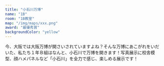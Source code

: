 ```yaml
---
title: "小石川万博"
name: "1B"
room: "1B教室"
map: "/img/maps/xxx.png"
award: "最優秀賞"
backgroundColor: "yellow"
---
```


今、大阪では大阪万博が開さいされていますよね？そんな万博にあこがれをいだいた、私たち１年Ｂ組はなんと、小石川で万博を開きます！写真展示に校舎模型、顔ハメパネルなど「小石川」を全力で感じ、楽しめる展示です！
